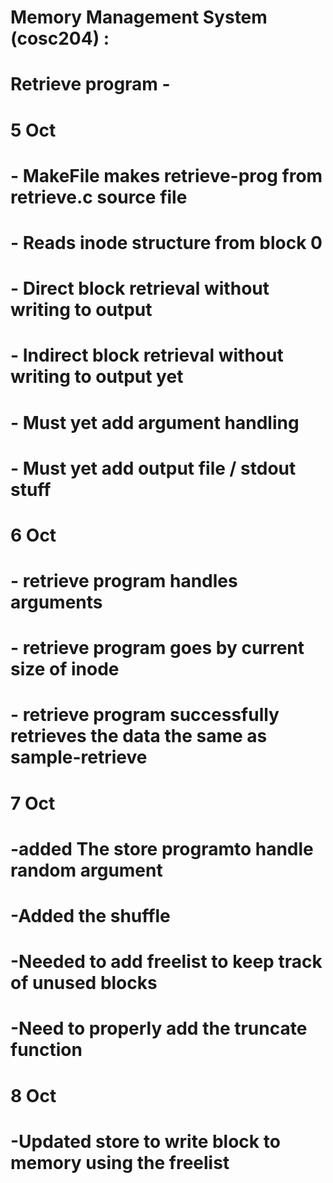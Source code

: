 # Memory Management System (cosc204) :

# Retrieve program - 
#    5 Oct   
#   - MakeFile makes retrieve-prog from retrieve.c source file 
#   - Reads inode structure from block 0 
#   - Direct block retrieval without writing to output 
#   - Indirect block retrieval without writing to output yet 
#   - Must yet add argument handling 
#   - Must yet add output file / stdout stuff 

#   6 Oct 
#   - retrieve program handles arguments 
#   - retrieve program goes by current size of inode  
#   - retrieve program successfully retrieves the data the same as sample-retrieve

# 7 Oct
#   -added The store programto handle random argument
#   -Added the shuffle
#   -Needed to add freelist to keep track of unused blocks
#   -Need to properly add the truncate function

# 8 Oct
#   -Updated store to write block to memory using the freelist


